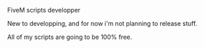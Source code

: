 FiveM scripts developper

New to developping, and for now i'm not planning to release stuff.

All of my scripts are going to be 100% free.

<!---
enixxScripts/enixxScripts is a ✨ special ✨ repository because its `README.md` (this file) appears on your GitHub profile.
You can click the Preview link to take a look at your changes.
--->

